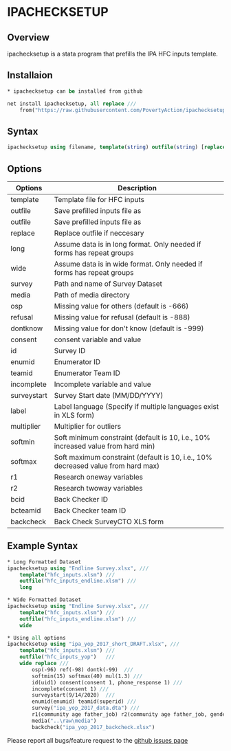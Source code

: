 # IPACHECKSETUP

## Overview

ipachecksetup is a stata program that prefills the IPA HFC inputs template.


## Installaion
```stata
* ipachecksetup can be installed from github

net install ipachecksetup, all replace ///
	from("https://raw.githubusercontent.com/PovertyAction/ipachecksetup/master")
```

## Syntax
```stata
ipachecksetup using filename, template(string) outfile(string) [replace long wide]
```



## Options
| Options      | Description |
| ---        |    ----   |
| template      |  Template file for HFC inputs |
| outfile  |  Save prefilled inputs file as |
| outfile  |  Save prefilled inputs file as | 
 | replace |  Replace outfile if neccesary | 
 | long  |  Assume data is in long format. Only needed if forms has repeat groups | 
 | wide  |  Assume data is in wide format. Only needed if forms has repeat groups |  
 | survey  |  Path and name of Survey Dataset | 
 | media  |  Path of media directory | 
 | osp  |  Missing value for others (default is -666) | 
 | refusal |  Missing value for refusal (default is -888) | 
 | dontknow | Missing value for don't know (default is -999) | 
 | consent |  consent variable and value | 
 | id  |  Survey ID | 
 | enumid   |  Enumerator ID | 
 | teamid  |  Enumerator Team ID | 
 | incomplete  |  Incomplete variable and value | 
 | surveystart |  Survey Start date (MM/DD/YYYY) | 
 | label  |  Label language (Specify if multiple languages exist in XLS form) | 
 | multiplier  |  Multiplier for outliers | 
 | softmin  |  Soft minimum constraint (default is 10, i.e., 10% increased value from hard min) | 
 | softmax |  Soft maximum constraint (default is 10, i.e., 10% decreased value from hard max) | 
 | r1  |  Research oneway variables | 
 | r2  |  Research twoway variables | 
 | bcid  |  Back Checker ID | 
 | bcteamid  |  Back Checker team ID | 
 | backcheck  |  Back Check SurveyCTO XLS form | 





## Example Syntax
```stata
* Long Formatted Dataset
ipachecksetup using "Endline Survey.xlsx", ///
	template("hfc_inputs.xlsm") ///
	outfile("hfc_inputs_endline.xlsm") ///
	long 

* Wide Formatted Dataset
ipachecksetup using "Endline Survey.xlsx", ///
	template("hfc_inputs.xlsm") ///
	outfile("hfc_inputs_endline.xlsm") ///
	wide

* Using all options
ipachecksetup using "ipa_yop_2017_short_DRAFT.xlsx", ///
 	template("hfc_inputs.xlsm") ///
	outfile("hfc_inputs_yop") 	///
	wide replace ///
		osp(-96) ref(-98) dontk(-99)  ///
		softmin(15) softmax(40) mul(1.3) ///
		id(uid1) consent(consent 1, phone_response 1) ///
		incomplete(consent 1) ///
		surveystart(9/14/2020)  ///
		enumid(enumid) teamid(superid) ///
		survey("ipa_yop_2017_data.dta") ///
		r1(community age father_job) r2(community age father_job, gender)  ///
		media("..\raw\media")
		backcheck("ipa_yop_2017_backcheck.xlsx") 

```

Please report all bugs/feature request to the [github issues page](https://github.com/PovertyAction/ipachecksetup/issues)
